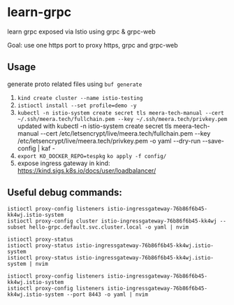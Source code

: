 # learn-grpc

learn grpc exposed via Istio using grpc & grpc-web

Goal: use one https port to proxy https, grpc and grpc-web

## Usage

generate proto related files using `buf generate`

1. `kind create cluster --name istio-testing`
2. `istioctl install --set profile=demo -y`
5. `kubectl -n istio-system create secret tls meera-tech-manual --cert ~/.ssh/meera.tech/fullchain.pem --key ~/.ssh/meera.tech/privkey.pem`
	updated with kubectl -n istio-system create secret tls meera-tech-manual --cert /etc/letsencrypt/live/meera.tech/fullchain.pem --key /etc/letsencrypt/live/meera.tech/privkey.pem -o yaml --dry-run --save-config | kaf -
3. `export KO_DOCKER_REPO=tespkg` `ko apply -f config/`
4. expose ingress gateway in kind: https://kind.sigs.k8s.io/docs/user/loadbalancer/


## Useful debug commands:


```
istioctl proxy-config listeners istio-ingressgateway-76b86f6b45-kk4wj.istio-system
istioctl proxy-config cluster istio-ingressgateway-76b86f6b45-kk4wj --subset hello-grpc.default.svc.cluster.local -o yaml | nvim

istioctl proxy-status
istioctl proxy-status istio-ingressgateway-76b86f6b45-kk4wj.istio-system
istioctl proxy-status istio-ingressgateway-76b86f6b45-kk4wj.istio-system | nvim

istioctl proxy-config listeners istio-ingressgateway-76b86f6b45-kk4wj.istio-system
istioctl proxy-config listeners istio-ingressgateway-76b86f6b45-kk4wj.istio-system --port 8443 -o yaml | nvim
```
